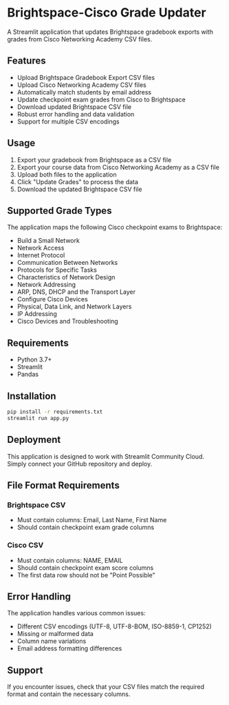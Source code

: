 # Brightspace-Cisco Grade Updater

A Streamlit application that updates Brightspace gradebook exports with grades from Cisco Networking Academy CSV files.

## Features

- Upload Brightspace Gradebook Export CSV files
- Upload Cisco Networking Academy CSV files
- Automatically match students by email address
- Update checkpoint exam grades from Cisco to Brightspace
- Download updated Brightspace CSV file
- Robust error handling and data validation
- Support for multiple CSV encodings

## Usage

1. Export your gradebook from Brightspace as a CSV file
2. Export your course data from Cisco Networking Academy as a CSV file
3. Upload both files to the application
4. Click "Update Grades" to process the data
5. Download the updated Brightspace CSV file

## Supported Grade Types

The application maps the following Cisco checkpoint exams to Brightspace:

- Build a Small Network
- Network Access
- Internet Protocol
- Communication Between Networks
- Protocols for Specific Tasks
- Characteristics of Network Design
- Network Addressing
- ARP, DNS, DHCP and the Transport Layer
- Configure Cisco Devices
- Physical, Data Link, and Network Layers
- IP Addressing
- Cisco Devices and Troubleshooting

## Requirements

- Python 3.7+
- Streamlit
- Pandas

## Installation

```bash
pip install -r requirements.txt
streamlit run app.py
```

## Deployment

This application is designed to work with Streamlit Community Cloud. Simply connect your GitHub repository and deploy.

## File Format Requirements

### Brightspace CSV
- Must contain columns: Email, Last Name, First Name
- Should contain checkpoint exam grade columns

### Cisco CSV
- Must contain columns: NAME, EMAIL
- Should contain checkpoint exam score columns
- The first data row should not be "Point Possible"

## Error Handling

The application handles various common issues:
- Different CSV encodings (UTF-8, UTF-8-BOM, ISO-8859-1, CP1252)
- Missing or malformed data
- Column name variations
- Email address formatting differences

## Support

If you encounter issues, check that your CSV files match the required format and contain the necessary columns.